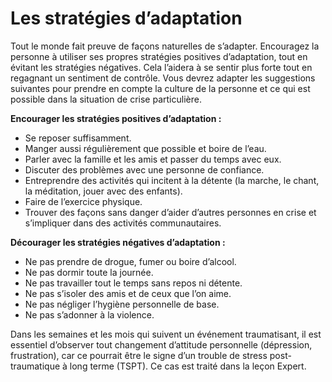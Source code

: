 [Title]: # (Les stratégies d’adaptation)
[Order]: # (3)

# Les stratégies d’adaptation

Tout le monde fait preuve de façons naturelles de s’adapter. Encouragez la personne à utiliser ses propres stratégies positives d’adaptation, tout en évitant les stratégies négatives. Cela l’aidera à se sentir plus forte tout en regagnant un sentiment de contrôle. Vous devrez adapter les suggestions suivantes pour prendre en compte la culture de la personne et ce qui est possible dans la situation de crise particulière.

**Encourager les stratégies positives d’adaptation :**

* Se reposer suffisamment.
* Manger aussi régulièrement que possible et boire de l’eau.
* Parler avec la famille et les amis et passer du temps avec eux.
* Discuter des problèmes avec une personne de confiance.
* Entreprendre des activités qui incitent à la détente (la marche, le chant, la méditation, jouer avec des enfants).
* Faire de l’exercice physique.
* Trouver des façons sans danger d’aider d’autres personnes en crise et s’impliquer dans des activités communautaires.

**Décourager les stratégies négatives d’adaptation :**

* Ne pas prendre de drogue, fumer ou boire d’alcool.
* Ne pas dormir toute la journée.
* Ne pas travailler tout le temps sans repos ni détente.
* Ne pas s’isoler des amis et de ceux que l’on aime.
* Ne pas négliger l’hygiène personnelle de base.
* Ne pas s’adonner à la violence.

Dans les semaines et les mois qui suivent un événement traumatisant, il est essentiel d’observer tout changement d’attitude personnelle (dépression, frustration), car ce pourrait être le signe d’un trouble de stress post-traumatique à long terme (TSPT). Ce cas est traité dans la leçon Expert.